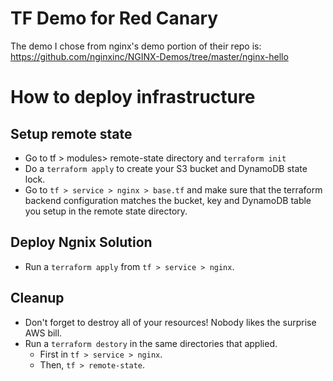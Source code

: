 # TF Demo for Red Canary
The demo I chose from nginx's demo portion of their repo is: https://github.com/nginxinc/NGINX-Demos/tree/master/nginx-hello


# How to deploy infrastructure

## Setup remote state
* Go to tf > modules> remote-state directory and `terraform init`
* Do a `terraform apply` to create your S3 bucket and DynamoDB state lock.
* Go to `tf > service > nginx > base.tf` and make sure that the terraform backend configuration matches the bucket, key and DynamoDB table you setup in the remote state directory.

## Deploy Ngnix Solution
* Run a `terraform apply` from `tf > service > nginx`.

## Cleanup
* Don't forget to destroy all of your resources! Nobody likes the surprise AWS bill.
* Run a `terraform destory` in the same directories that applied.
  * First in `tf > service > nginx`.
  * Then, `tf > remote-state`.